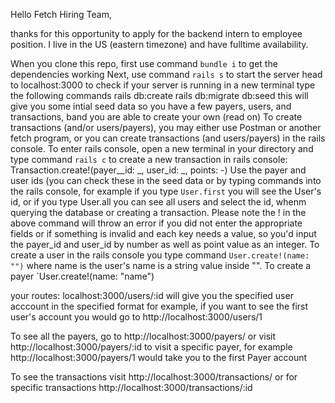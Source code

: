 Hello Fetch Hiring Team,

thanks for this opportunity to apply for the backend intern to employee position. I live in the US (eastern timezone) and have fulltime availability. 

When you clone this repo, first use command `bundle i` to get the dependencies working
Next, use command `rails s` to start the server
head to localhost:3000 to check if your server is running
in a new terminal type the following commands
rails db:create
rails db:migrate db:seed
this will give you some intial seed data so you have a few payers, users, and transactions, band  you are able to create your own (read on)
To create transactions (and/or users/payers), you may either use Postman or another fetch program, or you can create transactions (and users/payers) in the rails console. To enter rails console, open a new terminal in your directory and type command `rails c`
to create a new transaction in rails console:
Transaction.create!(payer__id: _, user_id: _, points: -) 
Use the payer and user ids (you can check these in the seed data or by typing commands into the rails console, for example if you type `User.first` you will see the User's id, or if you type User.all you can see all users and select the id, whenm querying the database or creating a transaction.
Please note the ! in the above command will throw an error if you did not enter the appropriate fields or if something is invalid and each key needs a value, so you'd input the payer_id and user_id by number as well as point value as an integer.
To create a user in the rails console you type command `User.create!(name: "")` where name is the user's name is a string value inside "".
To create a payer `User.create!(name: "name")


your routes:
localhost:3000/users/:id will give you the specified user acccount in the specified format for example, if you want to see the first user's account you would go to http://localhost:3000/users/1


To see all the payers, go to 
http://localhost:3000/payers/
or visit http://localhost:3000/payers/:id to visit a specific payer, for example http://localhost:3000/payers/1 would take you to the first Payer account

To see the transactions visit http://localhost:3000/transactions/
or for specific transactions http://localhost:3000/transactions/:id


